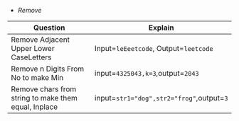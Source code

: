 - *Remove*

|Question|Explain|
|---|---|
|Remove Adjacent Upper Lower CaseLetters|Input=`leEeetcode`, Output=`leetcode`|
|Remove n Digits From No to make Min|input=`4325043,k=3`,output=`2043`|
|Remove chars from string to make them equal, Inplace|input=`str1="dog",str2="frog"`,output=`3`|
